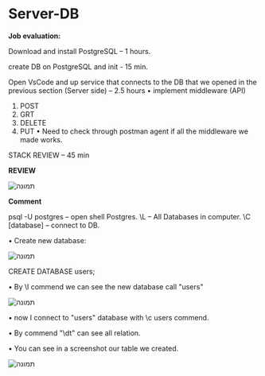 # Server-DB

**Job evaluation:**

Download and install PostgreSQL – 1 hours.

create DB on PostgreSQL and init - 15 min.

Open VsCode and up service  that connects to the DB that we opened in the previous section (Server side) – 2.5 hours
•	implement middleware (API)
1)	POST
2)	GRT 
3)	DELETE
4)	PUT
•	Need to check through postman agent if all the middleware we made works.

STACK REVIEW – 45 min

**REVIEW**

![תמונה](https://user-images.githubusercontent.com/57719538/124265487-6a21fe00-db3e-11eb-8e04-8c0b3528d171.png)



**Comment** 

psql -U postgres – open shell Postgres.
\L – All Databases in computer.
\C [database] – connect to DB.


•	Create new database:

![תמונה](https://user-images.githubusercontent.com/57719538/124265620-99386f80-db3e-11eb-8581-845048f876f9.png)


CREATE DATABASE users;


•	By \l commend we can see the new database call "users"

![תמונה](https://user-images.githubusercontent.com/57719538/124265731-cd139500-db3e-11eb-9bc6-493db1d80296.png)

 
•	now I connect to "users" database with \c users commend.

•	By commend "\dt" can see all relation.

•	You can see in a screenshot our table we created.

![תמונה](https://user-images.githubusercontent.com/57719538/124265743-d4d33980-db3e-11eb-8967-60ff5f355fb6.png)

 






